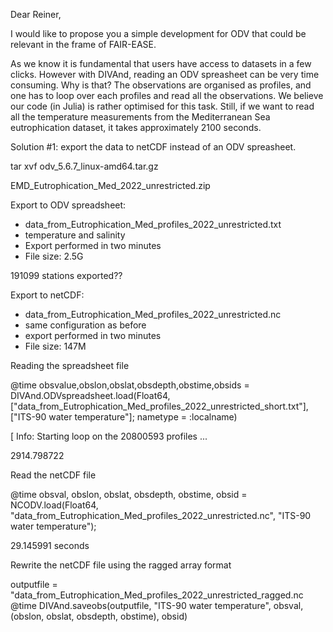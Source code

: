 Dear Reiner,

I would like to propose you a simple development for ODV that could be relevant in the frame of FAIR-EASE.

As we know it is fundamental that users have access to datasets in a few clicks.
However with DIVAnd, reading an ODV spreasheet can be very time consuming. 
Why is that? The observations are organised as profiles, and one has to loop over each profiles and read all the observations. We believe our code (in Julia) is rather optimised for this task. Still, if we want to read all the temperature measurements from the Mediterranean Sea eutrophication dataset, it takes approximately 2100 seconds. 

Solution #1: export the data to netCDF instead of an ODV spreasheet.




tar xvf odv_5.6.7_linux-amd64.tar.gz

EMD_Eutrophication_Med_2022_unrestricted.zip

Export to ODV spreadsheet:
- data_from_Eutrophication_Med_profiles_2022_unrestricted.txt 
- temperature and salinity
- Export performed in two minutes
- File size: 2.5G

191099 stations exported??
  
Export to netCDF: 
- data_from_Eutrophication_Med_profiles_2022_unrestricted.nc
- same configuration as before
- export performed in two minutes
- File size: 147M

Reading the spreadsheet file

@time obsvalue,obslon,obslat,obsdepth,obstime,obsids = DIVAnd.ODVspreadsheet.load(Float64,["data_from_Eutrophication_Med_profiles_2022_unrestricted_short.txt"],["ITS-90 water temperature"];
           nametype = :localname)

[ Info: Starting loop on the 20800593 profiles
...

2914.798722

Read the netCDF file

@time obsval, obslon, obslat, obsdepth, obstime, obsid = NCODV.load(Float64, "data_from_Eutrophication_Med_profiles_2022_unrestricted.nc", "ITS-90 water temperature");

29.145991 seconds   

Rewrite the netCDF file using the ragged array format

outputfile = "data_from_Eutrophication_Med_profiles_2022_unrestricted_ragged.nc
@time DIVAnd.saveobs(outputfile, "ITS-90 water temperature", obsval, (obslon, obslat, obsdepth, obstime), obsid)



